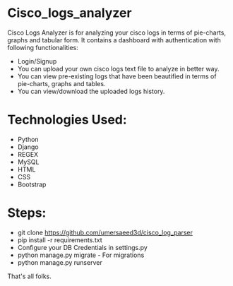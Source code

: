 # Cisco_logs_analyzer

Cisco Logs Analyzer is for analyzing your cisco logs in terms of pie-charts, graphs and tabular form.
It contains a dashboard with authentication with following functionalities:

- Login/Signup
- You can upload your own cisco logs text file to analyze in better way.
- You can view pre-existing logs that have been beautified in terms of pie-charts, graphs and tables.
- You can view/download the uploaded logs history.

# Technologies Used:
- Python
- Django
- REGEX
- MySQL
- HTML
- CSS
- Bootstrap


# Steps:

- git clone https://github.com/umersaeed3d/cisco_log_parser
- pip install -r requirements.txt
- Configure your DB Credentials in settings.py
- python manage.py migrate - For migrations
- python manage.py runserver

That's all folks.
 
